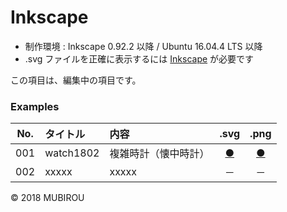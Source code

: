 # Inkscape

* 制作環境 : Inkscape 0.92.2 以降 / Ubuntu 16.04.4 LTS 以降
* .svg ファイルを正確に表示するには [Inkscape](https://inkscape.org/ja/) が必要です

この項目は、編集中の項目です。

### <b>Examples</b>

|No.|タイトル|内容|.svg|.png|
|:--:|:--|:--|:--:|:--:|
|001|watch1802|複雑時計（懐中時計）|[●](https://mubirou.github.io/Inkscape/svg/watch1802.svg)|[●](https://mubirou.github.io/Inkscape/png/watch1802.png)|
|002|xxxxx|xxxxx|－|－|

© 2018 MUBIROU